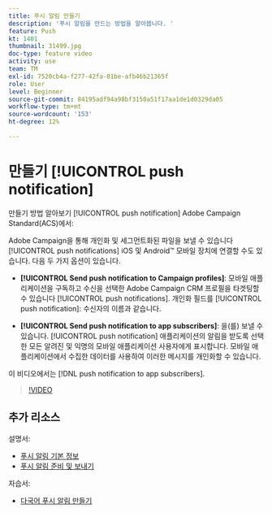 ```yaml
---
title: 푸시 알림 만들기
description: '푸시 알림을 만드는 방법을 알아봅니다. '
feature: Push
kt: 1401
thumbnail: 31499.jpg
doc-type: feature video
activity: use
team: TM
exl-id: 7520cb4a-f277-42fa-81be-afb46b21365f
role: User
level: Beginner
source-git-commit: 84195adf94a98bf3150a51f17aa1de1d0329da05
workflow-type: tm+mt
source-wordcount: '153'
ht-degree: 12%

---
```


# 만들기 [!UICONTROL push notification]

만들기 방법 알아보기 [!UICONTROL push notification] Adobe Campaign Standard(ACS)에서:

Adobe Campaign을 통해 개인화 및 세그먼트화된 파일을 보낼 수 있습니다 [!UICONTROL push notifications] iOS 및 Android™ 모바일 장치에 연결할 수도 있습니다. 다음 두 가지 옵션이 있습니다.

* **[!UICONTROL Send push notification to Campaign profiles]**: 모바일 애플리케이션을 구독하고 수신을 선택한 Adobe Campaign CRM 프로필을 타겟팅할 수 있습니다 [!UICONTROL push notifications]. 개인화 필드를 [!UICONTROL push notification]: 수신자의 이름과 같습니다.

* **[!UICONTROL Send push notification to app subscribers]**: 을(를) 보낼 수 있습니다. [!UICONTROL push notification] 애플리케이션의 알림을 받도록 선택한 모든 알려진 및 익명의 모바일 애플리케이션 사용자에게 표시합니다. 모바일 애플리케이션에서 수집한 데이터를 사용하여 이러한 메시지를 개인화할 수 있습니다.

이 비디오에서는 [!DNL push notification to app subscribers].

>[!VIDEO](https://video.tv.adobe.com/v/31499?quality=12)

## 추가 리소스

설명서:

* [푸시 알림 기본 정보](https://experienceleague.adobe.com/docs/campaign-standard/using/communication-channels/push-notifications/about-push-notifications.html)
* [푸시 알림 준비 및 보내기](https://experienceleague.adobe.com/docs/campaign-standard/using/communication-channels/push-notifications/preparing-and-sending-a-push-notification.html)

자습서:

* [다국어 푸시 알림 만들기](/help/communication-channels/mobile/push-notifications/creating-multilingual-push-notifications.md)

